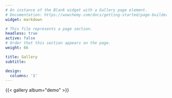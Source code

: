 ```yaml
---
# An instance of the Blank widget with a Gallery page element.
# Documentation: https://wowchemy.com/docs/getting-started/page-builder/
widget: markdown

# This file represents a page section.
headless: true
active: false 
# Order that this section appears on the page.
weight: 66

title: Gallery
subtitle:

design:
  columns: '1'
---
```


{{< gallery album="demo" >}}
